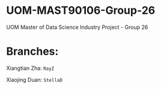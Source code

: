 # UOM-MAST90106-Group-26
UOM Master of Data Science Industry Project - Group 26

# Branches:
Xiangtian Zha: `RayZ`

Xiaojing Duan: `StellaD`
